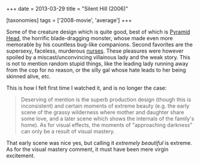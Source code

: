 +++
date = 2013-03-29
title = "Silent Hill (2006)"

[taxonomies]
tags = ['2008-movie', 'average']
+++

Some of the creature design which is quite good, best of which is
[Pyramid Head], the horrific blade-dragging monster, whose made even
more memorable by his countless bug-like companions. Second favorites
are the supersexy, faceless, murderous [nurses]. These pleasures were
however spoiled by a miscast/unconvincing villainous lady and the weak
story. This is not to mention random stupid things, like the leading
lady running away from the cop for no reason, or the silly gal whose
hate leads to her being skinned alive, etc.

This is how I felt first time I watched it, and is no longer the case:

> Deserving of mention is the superb production design (though this is
> inconsistent) and certain moments of extreme beauty (e.g. the early
> scene of the grassy wilderness where mother and daughter share some
> love, and a later scene which shows the internals of the family\'s
> home). As for visual effects, the moments of \"approaching darkness\"
> can only be a result of visual mastery.

That early scene was nice yes, but calling it *extremely beautiful* is
extreme. As for the visual mastery comment, it must have been mere
virgin excitement.

  [Pyramid Head]: http://en.wikipedia.org/wiki/Pyramid_Head
  [nurses]: http://silenthill.wikia.com/wiki/Nurse
